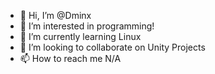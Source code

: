 - 👋 Hi, I’m @Dminx
- 👀 I’m interested in programming!
- 🌱 I’m currently learning Linux 
- 💞️ I’m looking to collaborate on Unity Projects
- 📫 How to reach me N/A

<!---
Dminx1234/Dminx1234 is a ✨ special ✨ repository because its `README.md` (this file) appears on your GitHub profile.
You can click the Preview link to take a look at your changes.
--->
